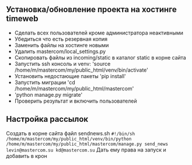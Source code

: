 ## Установка/обновление проекта на хостинге timeweb
- Сделать всех пользователей кроме администратора неактивными
- Убедиться что есть резервная копия
- Заменить файлы на хостинге новыми
- Удалить mastercom/local_settings.py
- Скопировать файлы из incoming/static в каталог static в корне сайта
- Запустить ssh консоль и venv: 'source /home/m/mastercom/my/public_html/venv/bin/activate'
- Установить недостающие пакеты 'pip install'
- Запустить миграции 'cd /home/m/mastercom/my/public_html/mastercom'
- 'python manage.py migrate'
- Проверить результат и включить пользователей

## Настройка рассылок
Создать в корне сайта файл sendnews.sh
`#!/bin/sh 
/home/m/mastercom/my/public_html/venv/bin/python /home/m/mastercom/my/public_html/mastercom/manage.py send_news levin@mastercom.su kd@mastercom.su`
Дать ему права на запуск и добавить в крон
